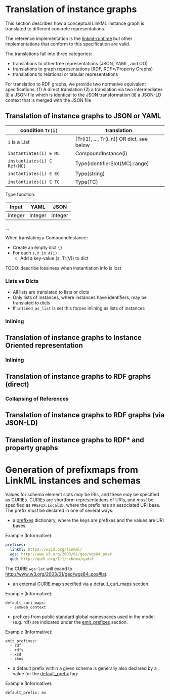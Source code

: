 # Translation of instance graphs

This section describes how a conceptual LinkML instance graph is translated to different concrete representations.

The reference implementation is the [linkml-runtime](https://github.com/linkml/linkml-runtime/) but other implementations that conform to this specification are valid.

The translations fall into three categories:

 - translations to other tree representations (JSON, YAML, and OO)
 - translations to graph representations (RDF, RDF*/Property Graphs)
 - translations to relational or tabular representations

For translation to RDF graphs, we provide two normative equivalent specifications. (1) A direct translation (2) a translation via two intermediates (i) a JSON file which is identical to the JSON transformation (ii) a JSON-LD context that is merged with the JSON file

## Translation of instance graphs to JSON or YAML

|condition `Tr(i)`|translation|
|---|---|
|`i` is a List|[Tr(i1), ..., Tr(i_n)] OR dict, see below|
|`instantiates(i) ∈ MC`|CompoundInstance(i)|
|`instantiates(i) ∈ Ref(MC)`|Type(IdentifierSlot(MC).range)|
|`instantiates(i) ∈ EC`|Type(string)|
|`instantiates(i) ∈ TC`|Type(TC)|

Type function:

|Input|YAML|JSON|
|---|---|---|
|integer|integer|integer|
...

When translating a CompoundInstance:

 * Create an empty dict `{}`
 * For each `s,V in A(i)`
    * Add a key-value (s, Tr(V)) to dict

TODO: describe lossiness when instantiation info is lost

### Lists vs Dicts

 * All lists are translated to lists or dicts
 * Only lists of instances, where instances have identifiers, may be translated to dicts
 * If `inlined_as_list` is set this forces inlining as lists of instances


### Inlining

## Translation of instance graphs to Instance Oriented representation

### Inlining

## Translation of instance graphs to RDF graphs (direct)

### Collapsing of References

## Translation of instance graphs to RDF graphs (via JSON-LD)

## Translation of instance graphs to RDF* and property graphs

# Generation of prefixmaps from LinkML instances and schemas



Values for schema element slots _may_ be IRIs, and these _may_ be specified as CURIEs. CURIEs are shortform representations of URIs, and _must_ be specified as `PREFIX:LocalID`, where the prefix has an associated URI base. The prefix _must_ be declared in one of several ways:

 * a [prefixes](https://w3id.org/linkml/meta/prefixes) dictionary, where the keys are prefixes and the values are URI bases.

Example (Informative):

```yaml
prefixes:
  linkml: https://w3id.org/linkml/
  wgs: http://www.w3.org/2003/01/geo/wgs84_pos#
  qud: http://qudt.org/1.1/schema/qudt#
```

The CURIE `wgs:lat` will exand to http://www.w3.org/2003/01/geo/wgs84_pos#lat.

* an external CURIE map specified via a [default_curi_maps](https://w3id.org/linkml/meta/default_curi_maps) section.

Example (Informative):

```
default_curi_maps:
  - semweb_context
```

* prefixes from public standard global namespaces used in the model (e.g. rdf) are indicated under the [emit_prefixes](https://w3id.org/linkml/meta/emit_prefixes) section.

Example (Informative):

```
emit_prefixes:
  - rdf
  - rdfs
  - xsd
  - skos
```

* a default prefix within a given schema is generally also declared by a value for the [default_prefix](https://w3id.org/linkml/meta/default_prefix) tag:

Example (Informative):

```
default_prefix: ex
```
